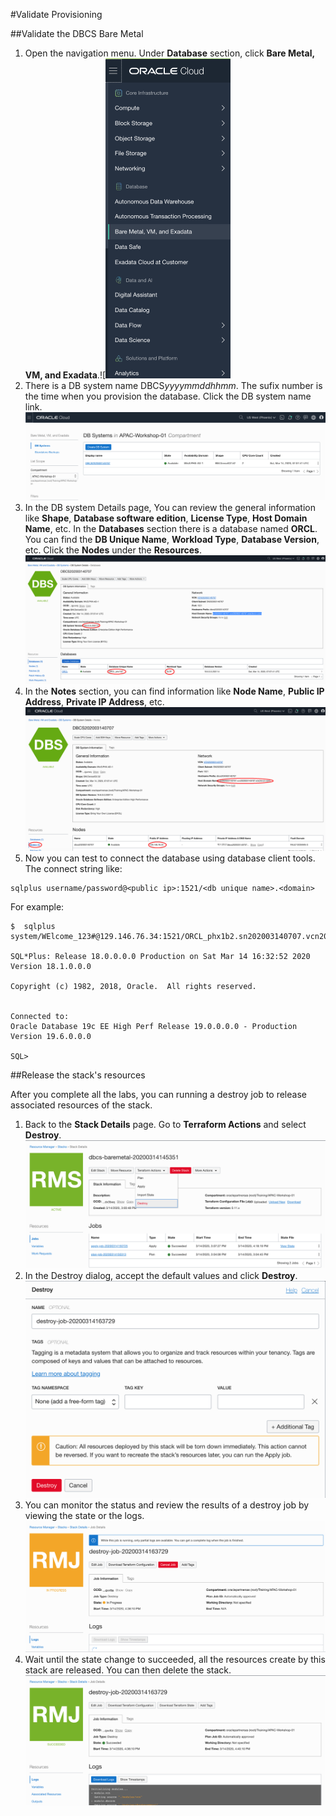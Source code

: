 

#Validate Provisioning

##Validate the DBCS Bare Metal

1. Open the navigation menu. Under **Database** section,  click **Bare Metal, VM, and Exadata**.![<img src="img/image-20200314162501526.png" alt="image-20200314162501526" style="zoom:50%;" />
2. There is a DB system name DBCS*yyyymmddhhmm*. The sufix number is the time when you provision the  database. Click the DB system name link.![image-20200314162603014](img/image-20200314162603014.png)
3. In the DB system Details page, You can review the general information like **Shape**, **Database software edition**, **License Type**, **Host Domain Name**, etc. In the **Databases** section there is a database named **ORCL**. You can find the **DB Unique Name**, **Workload Type**, **Database Version**, etc. Click the **Nodes** under the **Resources**.![image-20200314163552532](img/image-20200314163552532.png)
4. In the **Notes** section, you can find information like **Node Name**, **Public IP Address**, **Private IP Address**, etc. ![image-20200314163035219](img/image-20200314163035219.png)
5. Now you can test to connect the database using database client tools. The connect string like:

```
sqlplus username/password@<public ip>:1521/<db unique name>.<domain>
```

For example:

```
$  sqlplus system/WElcome_123#@129.146.76.34:1521/ORCL_phx1b2.sn202003140707.vcn202003140707.oraclevcn.com

SQL*Plus: Release 18.0.0.0.0 Production on Sat Mar 14 16:32:52 2020
Version 18.1.0.0.0

Copyright (c) 1982, 2018, Oracle.  All rights reserved.


Connected to:
Oracle Database 19c EE High Perf Release 19.0.0.0.0 - Production
Version 19.6.0.0.0

SQL> 
```



##Release the stack's resources

After you complete all the labs, you can running a destroy job to release associated resources of the stack. 

1. Back to the **Stack Details** page. Go to **Terraform Actions** and select **Destroy**.![image-20200314163716581](img/image-20200314163716581.png)
2. In the Destroy dialog, accept the default values and click **Destroy**.<img src="img/image-20200314163748950.png" alt="image-20200314163748950" style="zoom:50%;" />
3. You can monitor the status and review the results of a destroy job by viewing the state or the logs.![image-20200314163850212](img/image-20200314163850212.png)
4. Wait until the state change to succeeded, all the resources create by this stack are released. You can then delete the stack.![image-20200314164149588](img/image-20200314164149588.png)
